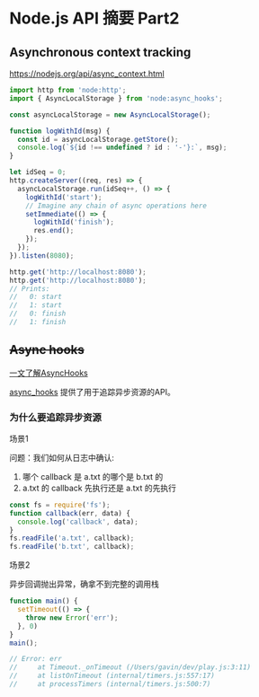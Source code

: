 # Node.js API 摘要 Part2


## Asynchronous context tracking

https://nodejs.org/api/async_context.html


```js
import http from 'node:http';
import { AsyncLocalStorage } from 'node:async_hooks';

const asyncLocalStorage = new AsyncLocalStorage();

function logWithId(msg) {
  const id = asyncLocalStorage.getStore();
  console.log(`${id !== undefined ? id : '-'}:`, msg);
}

let idSeq = 0;
http.createServer((req, res) => {
  asyncLocalStorage.run(idSeq++, () => {
    logWithId('start');
    // Imagine any chain of async operations here
    setImmediate(() => {
      logWithId('finish');
      res.end();
    });
  });
}).listen(8080);

http.get('http://localhost:8080');
http.get('http://localhost:8080');
// Prints:
//   0: start
//   1: start
//   0: finish
//   1: finish
```


## ~~Async hooks~~

[一文了解AsyncHooks](/docs/doccnW1He3XzC3ikyRxypFr50Qc)

[async_hooks](https://nodejs.org/api/async_hooks.html) 提供了用于追踪异步资源的API。

### 为什么要追踪异步资源

场景1

问题：我们如何从日志中确认:
1. 哪个 callback 是 a.txt 的哪个是 b.txt 的
2. a.txt 的 callback 先执行还是 a.txt 的先执行

```js
const fs = require('fs');
function callback(err, data) {
  console.log('callback', data);
}
fs.readFile('a.txt', callback);
fs.readFile('b.txt', callback);
```

场景2

异步回调抛出异常，确拿不到完整的调用栈

```js
function main() {
  setTimeout(() => {
    throw new Error('err');
  }, 0)
}
main();

// Error: err
//     at Timeout._onTimeout (/Users/gavin/dev/play.js:3:11)
//     at listOnTimeout (internal/timers.js:557:17)
//     at processTimers (internal/timers.js:500:7)
```








